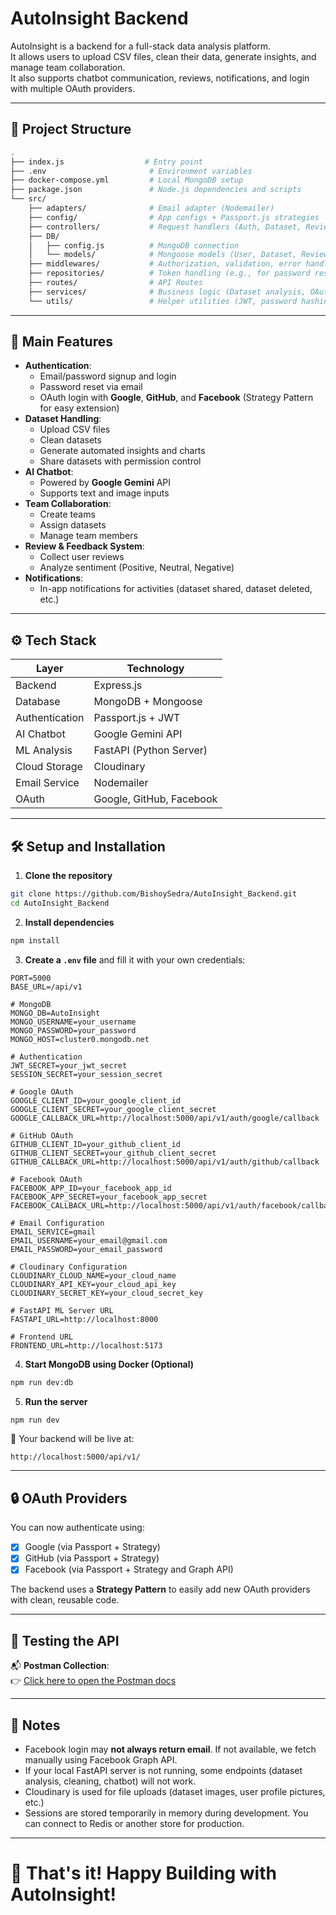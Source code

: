 # AutoInsight Backend

AutoInsight is a backend for a full-stack data analysis platform.  
It allows users to upload CSV files, clean their data, generate insights, and manage team collaboration.  
It also supports chatbot communication, reviews, notifications, and login with multiple OAuth providers.

---

## 📁 Project Structure

```bash
.
├── index.js                  # Entry point
├── .env                       # Environment variables
├── docker-compose.yml         # Local MongoDB setup
├── package.json               # Node.js dependencies and scripts
└── src/
    ├── adapters/              # Email adapter (Nodemailer)
    ├── config/                # App configs + Passport.js strategies
    ├── controllers/           # Request handlers (Auth, Dataset, Review, etc.)
    ├── DB/
    │   ├── config.js          # MongoDB connection
    │   └── models/            # Mongoose models (User, Dataset, Review, Notification, etc.)
    ├── middlewares/           # Authorization, validation, error handling
    ├── repositories/          # Token handling (e.g., for password reset)
    ├── routes/                # API Routes
    ├── services/              # Business logic (Dataset analysis, OAuth signup, etc.)
    └── utils/                 # Helper utilities (JWT, password hashing, Chatbot, etc.)
```

---

## 🚀 Main Features

- **Authentication**: 
  - Email/password signup and login
  - Password reset via email
  - OAuth login with **Google**, **GitHub**, and **Facebook** (Strategy Pattern for easy extension)
- **Dataset Handling**: 
  - Upload CSV files
  - Clean datasets
  - Generate automated insights and charts
  - Share datasets with permission control
- **AI Chatbot**: 
  - Powered by **Google Gemini** API
  - Supports text and image inputs
- **Team Collaboration**: 
  - Create teams
  - Assign datasets
  - Manage team members
- **Review & Feedback System**: 
  - Collect user reviews
  - Analyze sentiment (Positive, Neutral, Negative)
- **Notifications**: 
  - In-app notifications for activities (dataset shared, dataset deleted, etc.)

---

## ⚙️ Tech Stack

| Layer         | Technology |
|---------------|------------|
| Backend       | Express.js |
| Database      | MongoDB + Mongoose |
| Authentication| Passport.js + JWT |
| AI Chatbot    | Google Gemini API |
| ML Analysis   | FastAPI (Python Server) |
| Cloud Storage | Cloudinary |
| Email Service | Nodemailer |
| OAuth         | Google, GitHub, Facebook |

---

## 🛠️ Setup and Installation

1. **Clone the repository**

```bash
git clone https://github.com/BishoySedra/AutoInsight_Backend.git
cd AutoInsight_Backend
```

2. **Install dependencies**

```bash
npm install
```

3. **Create a `.env` file** and fill it with your own credentials:

```env
PORT=5000
BASE_URL=/api/v1

# MongoDB
MONGO_DB=AutoInsight
MONGO_USERNAME=your_username
MONGO_PASSWORD=your_password
MONGO_HOST=cluster0.mongodb.net

# Authentication
JWT_SECRET=your_jwt_secret
SESSION_SECRET=your_session_secret

# Google OAuth
GOOGLE_CLIENT_ID=your_google_client_id
GOOGLE_CLIENT_SECRET=your_google_client_secret
GOOGLE_CALLBACK_URL=http://localhost:5000/api/v1/auth/google/callback

# GitHub OAuth
GITHUB_CLIENT_ID=your_github_client_id
GITHUB_CLIENT_SECRET=your_github_client_secret
GITHUB_CALLBACK_URL=http://localhost:5000/api/v1/auth/github/callback

# Facebook OAuth
FACEBOOK_APP_ID=your_facebook_app_id
FACEBOOK_APP_SECRET=your_facebook_app_secret
FACEBOOK_CALLBACK_URL=http://localhost:5000/api/v1/auth/facebook/callback

# Email Configuration
EMAIL_SERVICE=gmail
EMAIL_USERNAME=your_email@gmail.com
EMAIL_PASSWORD=your_email_password

# Cloudinary Configuration
CLOUDINARY_CLOUD_NAME=your_cloud_name
CLOUDINARY_API_KEY=your_cloud_api_key
CLOUDINARY_SECRET_KEY=your_cloud_secret_key

# FastAPI ML Server URL
FASTAPI_URL=http://localhost:8000

# Frontend URL
FRONTEND_URL=http://localhost:5173
```

4. **Start MongoDB using Docker (Optional)**

```bash
npm run dev:db
```

5. **Run the server**

```bash
npm run dev
```

🔗 Your backend will be live at:

```
http://localhost:5000/api/v1/
```

---

## 🔒 OAuth Providers

You can now authenticate using:

- [x] Google (via Passport + Strategy)
- [x] GitHub (via Passport + Strategy)
- [x] Facebook (via Passport + Strategy and Graph API)

The backend uses a **Strategy Pattern** to easily add new OAuth providers with clean, reusable code.

---

## 🧪 Testing the API

📬 **Postman Collection**:  
👉 [Click here to open the Postman docs](https://documenter.getpostman.com/view/32763635/2sAYQiCo4i)

---

## 📜 Notes

- Facebook login may **not always return email**. If not available, we fetch manually using Facebook Graph API.
- If your local FastAPI server is not running, some endpoints (dataset analysis, cleaning, chatbot) will not work.
- Cloudinary is used for file uploads (dataset images, user profile pictures, etc.)
- Sessions are stored temporarily in memory during development. You can connect to Redis or another store for production.

---

# 🎯 That's it! Happy Building with AutoInsight!
